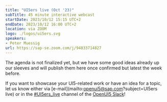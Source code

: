 ```yaml
---
title: "UI5ers live (Oct '23)"
subTitle: 45 minute interactive webcast
startDate: 2023/10/12 15:15 UTC+2
endDate: 2023/10/12 16:00 UTC+2
location: via ZOOM
logo: ./logos/ui5ers.svg
speakers:
- Peter Muessig
url: https://sap-se.zoom.com/j/94833714827
---
```

The agenda is not finalized yet, but we have some good ideas already up our sleeves and will publish them here once confirmed but latest the week before. 

If you want to showcase your UI5-related work or have an idea for a topic, let us know either via [e-mail](mailto:openui5@sap.com?subject=UI5ers live) or in the 
[#UI5ers_live](https://openui5.slack.com/archives/C01CP60AAN7) channel of the [OpenUI5 Slack](https://ui5-slack-invite.cfapps.eu10.hana.ondemand.com/)!
